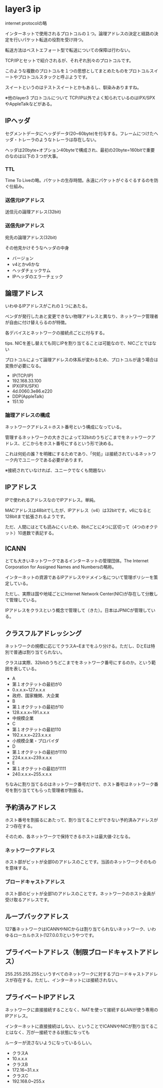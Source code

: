 # layer3 ip
internet protocolの略

インターネットで使用されるプロトコルの１つ。論理アドレスの決定と経路の決定を行いパケット転送の役割を受け持つ。

転送方法はベストエフォート型で転送についての保障は行わない。

TCP/IPとセットで紹介されるが、それぞれ別々のプロトコルです。

このような複数のプロトコルを１つの思想としてまとめたものをプロトコルスイートやプロトコルスタックと呼ぶようです。

スイートというのはテストスイートとかもあるし、馴染みありますね。

※他のlayer3 プロトコルについて
TCP/IP以外でよく知られているのはIPX/SPXやAppleTalkなどがある。


## IPヘッダ
セグメントデータにヘッダデータ(20~60byte)を付与する。フレームにつけたヘッダ・トレーラのようなトレーラは存在しない。

ヘッダは20byte+オプション40byteで構成され、最初の20byte=160bitで重要のなのは以下の３つが大事。

### TTL
Time To Liveの略。パケットの生存時間。永遠にパケットがぐるぐるするのを防ぐ仕組み。

### 送信元IPアドレス
送信元の論理アドレス(32bit)

### 送信先IPアドレス
宛先の論理アドレス(32bit)

その他見かけそうなヘッダの中身

* バージョン
 * v4とかv6かな
* ヘッダチェックサム
 * IPヘッダのエラーチェック

## 論理アドレス
いわゆるIPアドレスがこれの１つにあたる。

ベンダが発行したあと変更できない物理アドレスと異なり、ネットワーク管理者が自由に付け替えらるのが特徴。

各デバイスとネットワークの接続点ごとに付与する。

tips. NICを差し替えても同じIPを割り当てることは可能なので、NICごとではない

プロトコルによって論理アドレスの体系が変わるため、プロトコルが違う場合は変換が必要になる。

* IP(TCP/IP)
 * 192.168.33.100
* IPX(IPX/SPX)
 * 4d.0060.3e86.e220
* DDP(AppleTalk)
 * 151.10

### 論理アドレスの構成
ネットワークアドレス＋ホスト番号という構成になっている。

管理するネットワークの大きさによって32bitのうちどこまでをネットワークアドレス、どこからをホスト番号にするという形で決める。

これは何処の誰？を明確にするためであり、「何処」は接続されているネットワーク内でユニークである必要があります。

※接続されていなければ、ユニークでなくも問題ない

## IPアドレス
IPで使われるアドレスなのでIPアドレス。単純。

MACアドレスは48bitでしたが、IPアドレス（v4）は32bitです。v6になると128bitまで拡張されるようです。

ただ、人間にはとても読みにくいため、8bitごとに4つに区切って（4つのオクテット）10進数で表記する。

## ICANN
とても大きいネットワークであるインターネットの管理団体。The Internet Corporation for Assigned Names and Numbersの略称。

インターネットの資源であるIPアドレスやドメイン名について管理ポリシーを策定している。

ただし、実際は国や地域ごとにInternet Network Center(NIC)が存在して分散して管理している。

IPアドレスをクラスという概念で管理して（きた）。日本はJPNICが管理している。

## クラスフルアドレッシング
ネットワークの規模に応じてクラスA~Eまでをふり分ける。ただし、DとEは特別で普通は割り当てられない。

クラスは実際、32bitのうちどこまでをネットワーク番号にするのか。という範囲を表している。

* A
 * 第１オクテットの最初が0
 * 0.x.x.x~127.x.x.x
 * 政府、国家機関、大企業
* B
 * 第１オクテットの最初が10
 * 128.x.x.x~191.x.x.x
 * 中規模企業
* C
 * 第１オクテットの最初110
 * 192.x.x.x~223.x.x.x
 * 小規模企業・プロバイダ
* D
 * 第１オクテットの最初が1110
 * 224.x.x.x~239.x.x.x
* E
 * 第１オクテットの最初が1111
 * 240.x.x.x~255.x.x.x

ちなみに割り当てるのはネットワーク番号だけで、ホスト番号はネットワーク番号を割り当ててもらった管理者が割振る。

## 予約済みアドレス

ホスト番号を割振るにあたって、割り当てることができない予約済みアドレスが２つ存在する。

そのため、各ネットワークで保持できるホストは最大値-2となる。

### ネットワークアドレス
ホスト部がビットが全部0のアドレスのことです。当該のネットワークそのものを意味する。

### ブロードキャストアドレス
ホスト部のビットが全部1のアドレスのことです。ネットワークのホスト全員が受け取るアドレスです。

## ループバックアドレス
127番ネットワークはICANNやNICからは割り当てられないネットワーク、いわゆるローカルホスト(127.0.0.1)というやつです。

## プライベートアドレス（制限ブロードキャストアドレス）
255.255.255.255というすべてのネットワークに対するブロードキャストアドレスが存在する。ただし、インターネットには接続されない。

## プライベートIPアドレス
ネットワークに直接接続することなく、NATを使って接続するLANが使う専用のIPアドレス。

インターネットに直接接続はしない、ということでICANNやNICが割り当てることはなく、万が一接続できる状態になっても

ルーターが流さないようになっているらしい。

* クラスA
 * 10.x.x.x
* クラスB
 * 172.16~31.x.x
* クラスC
 * 192.168.0~255.x
